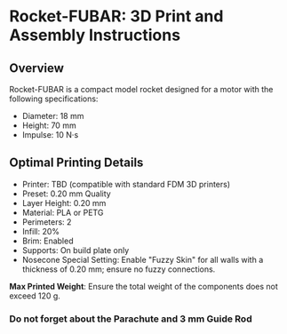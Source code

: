 # Rocket-FUBAR: 3D Print and Assembly Instructions

## Overview
Rocket-FUBAR is a compact model rocket designed for a motor with the following specifications:
- Diameter: 18 mm
- Height: 70 mm
- Impulse: 10 N·s

## Optimal Printing Details
- Printer: TBD (compatible with standard FDM 3D printers)
- Preset: 0.20 mm Quality
- Layer Height: 0.20 mm
- Material: PLA or PETG
- Perimeters: 2
- Infill: 20%
- Brim: Enabled
- Supports: On build plate only
- Nosecone Special Setting: Enable "Fuzzy Skin" for all walls with a thickness of 0.20 mm; ensure no fuzzy connections.

**Max Printed Weight**: Ensure the total weight of the components does not exceed 120 g.

### Do not forget about the Parachute and 3 mm Guide Rod
